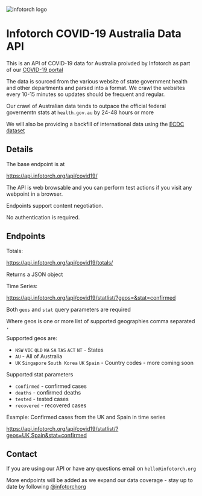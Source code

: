 ![infotorch logo](https://i.imgur.com/xtS74my.png)

# Infotorch COVID-19 Australia Data API

This is an API of COVID-19 data for Australia proivded by Infotorch as part of our [COVID-19 portal](https://infotorch.org/covid19)

The data is sourced from the various website of state government health and other departments and parsed into a format. We crawl the websites every 10-15 minutes so updates should be frequent and regular.

Our crawl of Australian data tends to outpace the official federal governemtn stats at `health.gov.au` by 24-48 hours or more

We will also be providing a backfill of international data using the [ECDC dataset](https://www.ecdc.europa.eu/en/publications-data/download-todays-data-geographic-distribution-covid-19-cases-worldwide)

## Details

The base endpoint is at

https://api.infotorch.org/api/covid19/

The API is web browsable and you can perform test actions if you visit any webpoint in a browser.

Endpoints support content negotiation.

No authentication is required.

## Endpoints

Totals:

https://api.infotorch.org/api/covid19/totals/

Returns a JSON object

Time Series:

https://api.infotorch.org/api/covid19/statlist/?geos=&stat=confirmed

Both `geos` and `stat` query parameters are required

Where geos is one or more list of supported geographies comma separated `,`

Supported geos are:

- `NSW` `VIC` `QLD` `WA` `SA` `TAS` `ACT` `NT` - States
- `AU` - All of Australia
- `UK` `Singapore` `South Korea` `UK` `Spain` - Country codes - more coming soon

Supported stat parameters

- `confirmed` - confirmed cases
- `deaths` - confirmed deaths
- `tested` - tested cases
- `recovered` - recovered cases

Example: Confirmed cases from the UK and Spain in time series

https://api.infotorch.org/api/covid19/statlist/?geos=UK,Spain&stat=confirmed

## Contact

If you are using our API or have any questions email on `hello@infotorch.org`

More endpoints will be added as we expand our data coverage - stay up to date by following [@infotorchorg](https://twitter.com/infotorch.org)
